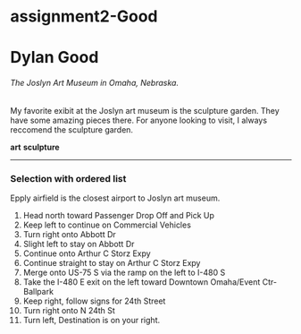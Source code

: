 # assignment2-Good
# Dylan Good
###### The Joslyn Art Museum in Omaha, Nebraska.

My favorite exibit at the Joslyn art museum is the sculpture garden. They have some amazing pieces there. 
For anyone looking to visit, I always reccomend the sculpture garden.

**art**
**sculpture**

---

### Selection with ordered list

Epply airfield is the closest airport to Joslyn art museum.

1. Head north toward Passenger Drop Off and Pick Up
2. Keep left to continue on Commercial Vehicles
3. Turn right onto Abbott Dr
4. Slight left to stay on Abbott Dr
5. Continue onto Arthur C Storz Expy
6. Continue straight to stay on Arthur C Storz Expy
7. Merge onto US-75 S via the ramp on the left to I-480 S
8. Take the I-480 E exit on the left toward Downtown Omaha/Event Ctr-Ballpark
9. Keep right, follow signs for 24th Street
10. Turn right onto N 24th St
11. Turn left, Destination is on your right.
